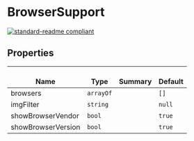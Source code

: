 # BrowserSupport
  [![standard-readme compliant](https://img.shields.io/badge/standard--readme-OK-green.svg?style=flat-square)](https://github.com/RichardLitt/standard-readme)
  

  ## Properties
  | </br>Name | </br>Type | </br>Summary | </br>Default | 
| ---- | ---- | ---- | ---- |
| browsers | `arrayOf` |  | `[]` |
| imgFilter | `string` |  | `null` |
| showBrowserVendor | `bool` |  | `true` |
| showBrowserVersion | `bool` |  | `true` |